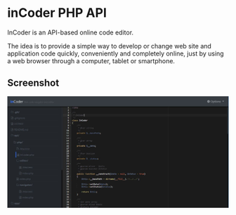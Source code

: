 # inCoder PHP API

InCoder is an API-based online code editor.

The idea is to provide a simple way to develop or change web site and application code quickly, conveniently and completely online, just by using a web browser through a computer, tablet or smartphone.

## Screenshot

![Screenshot](screenshot.JPG)